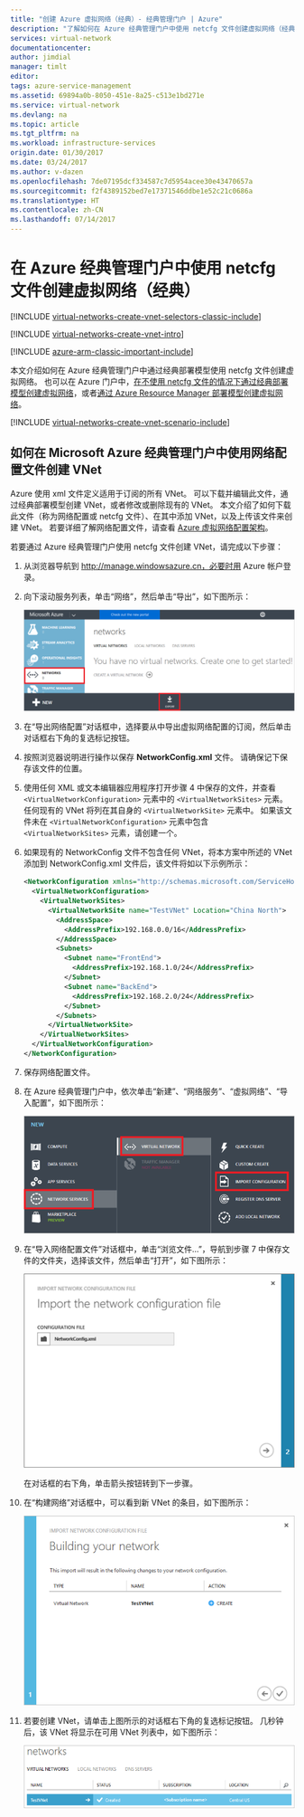```yaml
---
title: "创建 Azure 虚拟网络（经典）- 经典管理门户 | Azure"
description: "了解如何在 Azure 经典管理门户中使用 netcfg 文件创建虚拟网络（经典）。"
services: virtual-network
documentationcenter: 
author: jimdial
manager: timlt
editor: 
tags: azure-service-management
ms.assetid: 69894a0b-8050-451e-8a25-c513e1bd271e
ms.service: virtual-network
ms.devlang: na
ms.topic: article
ms.tgt_pltfrm: na
ms.workload: infrastructure-services
origin.date: 01/30/2017
ms.date: 03/24/2017
ms.author: v-dazen
ms.openlocfilehash: 7de07195dcf334587c7d5954acee30e43470657a
ms.sourcegitcommit: f2f4389152bed7e17371546ddbe1e52c21c0686a
ms.translationtype: HT
ms.contentlocale: zh-CN
ms.lasthandoff: 07/14/2017
---
```

# <a name="create-a-virtual-network-classic-with-a-netcfg-file-using-the-azure-classic-management-portal"></a>在 Azure 经典管理门户中使用 netcfg 文件创建虚拟网络（经典）
[!INCLUDE [virtual-networks-create-vnet-selectors-classic-include](../../includes/virtual-networks-create-vnet-selectors-classic-include.md)]

[!INCLUDE [virtual-networks-create-vnet-intro](../../includes/virtual-networks-create-vnet-intro-include.md)]

[!INCLUDE [azure-arm-classic-important-include](../../includes/azure-arm-classic-important-include.md)]

本文介绍如何在 Azure 经典管理门户中通过经典部署模型使用 netcfg 文件创建虚拟网络。 也可以在 Azure 门户中，[在不使用 netcfg 文件的情况下通过经典部署模型创建虚拟网络](virtual-networks-create-vnet-classic-pportal.md)，或者[通过 Azure Resource Manager 部署模型创建虚拟网络](virtual-networks-create-vnet-arm-pportal.md)。

[!INCLUDE [virtual-networks-create-vnet-scenario-include](../../includes/virtual-networks-create-vnet-scenario-include.md)]

## <a name="how-to-create-a-vnet-with-a-network-config-file-in-the-azure-classic-management-portal"></a>如何在 Microsoft Azure 经典管理门户中使用网络配置文件创建 VNet
Azure 使用 xml 文件定义适用于订阅的所有 VNet。 可以下载并编辑此文件，通过经典部署模型创建 VNet，或者修改或删除现有的 VNet。 本文介绍了如何下载此文件（称为网络配置或 netcfg 文件）、在其中添加 VNet，以及上传该文件来创建 VNet。 若要详细了解网络配置文件，请查看 [Azure 虚拟网络配置架构](https://msdn.microsoft.com/library/azure/jj157100.aspx)。

若要通过 Azure 经典管理门户使用 netcfg 文件创建 VNet，请完成以下步骤：

1. 从浏览器导航到 http://manage.windowsazure.cn，必要时用 Azure 帐户登录。
2. 向下滚动服务列表，单击“网络”，然后单击“导出”，如下图所示：

    ![Azure 虚拟网络](./media/virtual-networks-create-vnet-classic-portal/networks.png)
3. 在“导出网络配置”对话框中，选择要从中导出虚拟网络配置的订阅，然后单击对话框右下角的复选标记按钮。
4. 按照浏览器说明进行操作以保存 **NetworkConfig.xml** 文件。 请确保记下保存该文件的位置。
5. 使用任何 XML 或文本编辑器应用程序打开步骤 4 中保存的文件，并查看 `<VirtualNetworkConfiguration>` 元素中的 `<VirtualNetworkSites>` 元素。 任何现有的 VNet 将列在其自身的 `<VirtualNetworkSite>` 元素中。 如果该文件未在 `<VirtualNetworkConfiguration>` 元素中包含 `<VirtualNetworkSites>` 元素，请创建一个。
6. 如果现有的 NetworkConfig 文件不包含任何 VNet，将本方案中所述的 VNet 添加到 NetworkConfig.xml 文件后，该文件将如以下示例所示：

    ```xml
    <NetworkConfiguration xmlns="http://schemas.microsoft.com/ServiceHosting/2011/07/NetworkConfiguration">
      <VirtualNetworkConfiguration>
        <VirtualNetworkSites>
          <VirtualNetworkSite name="TestVNet" Location="China North">
            <AddressSpace>
              <AddressPrefix>192.168.0.0/16</AddressPrefix>
            </AddressSpace>
            <Subnets>
              <Subnet name="FrontEnd">
                <AddressPrefix>192.168.1.0/24</AddressPrefix>
              </Subnet>
              <Subnet name="BackEnd">
                <AddressPrefix>192.168.2.0/24</AddressPrefix>
              </Subnet>
            </Subnets>
          </VirtualNetworkSite>
        </VirtualNetworkSites>
      </VirtualNetworkConfiguration>
    </NetworkConfiguration>
    ```
7. 保存网络配置文件。
8. 在 Azure 经典管理门户中，依次单击“新建”、“网络服务”、“虚拟网络”、“导入配置”，如下图所示：

    ![导入配置](./media/virtual-networks-create-vnet-classic-portal/import.png)
10. 在“导入网络配置文件”对话框中，单击“浏览文件...”，导航到步骤 7 中保存文件的文件夹，选择该文件，然后单击“打开”，如下图所示：

    ![“导入网络配置文件”页](./media/virtual-networks-create-vnet-classic-portal/vnet-create-portal-netcfg-figure4.png)

    在对话框的右下角，单击箭头按钮转到下一步骤。

9. 在“构建网络”对话框中，可以看到新 VNet 的条目，如下图所示： 

    ![“构建网络”页](./media/virtual-networks-create-vnet-classic-portal/vnet-create-portal-netcfg-figure5.png)
10. 若要创建 VNet，请单击上图所示的对话框右下角的复选标记按钮。 几秒钟后，该 VNet 将显示在可用 VNet 列表中，如下图所示：

    ![新建虚拟网络](./media/virtual-networks-create-vnet-classic-portal/vnet-create-portal-netcfg-figure6.png)